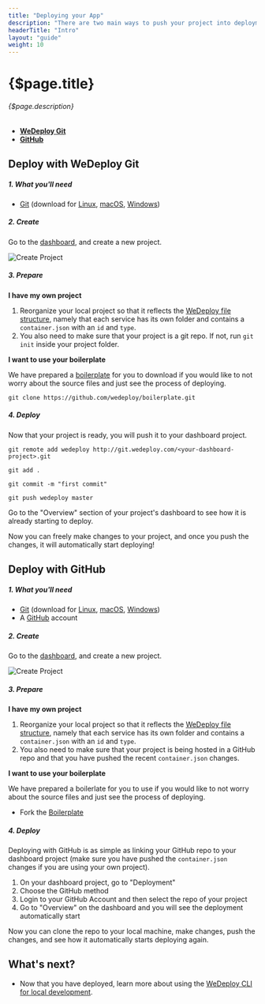 ```yaml
---
title: "Deploying your App"
description: "There are two main ways to push your project into deployment: "
headerTitle: "Intro"
layout: "guide"
weight: 10
---
```


# {$page.title}

###### {$page.description}

* [**WeDeploy Git**](#1) 
* [**GitHub**](#2)

<article id="1">

## Deploy with WeDeploy Git

##### 1. What you'll need 

* [Git](https://git-scm.com/) (download for [Linux](https://git-scm.com/download/linux), [macOS](https://git-scm.com/download/mac), [Windows](https://git-scm.com/download/win))

##### 2. Create

Go to the <a href="dashboard.wedeploy.com">dashboard</a>, and create a new project.

![Create Project](https://cloud.githubusercontent.com/assets/23219848/24177076/471ba72e-0e5d-11e7-93f0-c8e4410b115f.gif)

##### 3. Prepare

**I have my own project**

1. Reorganize your local project so that it reflects the [WeDeploy file structure](docs/intro/getting-started.md), namely that each service has its own folder and contains a `container.json` with an `id` and `type`. 
3. You also need to make sure that your project is a git repo. If not, run `git init` inside your project folder.

**I want to use your boilerplate**

We have prepared a [boilerplate](https://github.com/wedeploy/boilerplate) for you to download if you would like to not worry about the source files and just see the process of deploying.

```
git clone https://github.com/wedeploy/boilerplate.git
```

##### 4. Deploy

Now that your project is ready, you will push it to your dashboard project.

```
git remote add wedeploy http://git.wedeploy.com/<your-dashboard-project>.git
```
```
git add .
```
```
git commit -m "first commit"
```
```
git push wedeploy master
```

Go to the "Overview" section of your project's dashboard to see how it is already starting to deploy.

Now you can freely make changes to your project, and once you push the changes, it will automatically start deploying!

</article>

<article id="2">

## Deploy with GitHub

##### 1. What you'll need

* [Git](https://git-scm.com/) (download for [Linux](https://git-scm.com/download/linux), [macOS](https://git-scm.com/download/mac), [Windows](https://git-scm.com/download/win))
* A [GitHub](https"//github.com/) account

##### 2. Create

Go to the <a href="dashboard.wedeploy.com">dashboard</a>, and create a new project.

![Create Project](https://cloud.githubusercontent.com/assets/23219848/24177076/471ba72e-0e5d-11e7-93f0-c8e4410b115f.gif)

##### 3. Prepare

**I have my own project**

1. Reorganize your local project so that it reflects the [WeDeploy file structure](docs/intro/getting-started.md), namely that each service has its own folder and contains a `container.json` with an `id` and `type`. 
3. You also need to make sure that your project is being hosted in a GitHub repo and that you have pushed the recent `container.json` changes.

**I want to use your boilerplate**

We have prepared a boilerlate for you to use if you would like to not worry about the source files and just see the process of deploying.

* Fork the [Boilerplate](https://github.com/wedeploy/boilerplate)

##### 4. Deploy

Deploying with GitHub is as simple as linking your GitHub repo to your dashboard project (make sure you have pushed the `container.json` changes if you are using your own project). 

1. On your dashboard project, go to "Deployment"
2. Choose the GitHub method
3. Login to your GitHub Account and then select the repo of your project
4. Go to "Overview" on the dashboard and you will see the deployment automatically start

Now you can clone the repo to your local machine, make changes, push the changes, and see how it automatically starts deploying again.

</article>

## What's next?

* Now that you have deployed, learn more about using the [WeDeploy CLI for local development](/docs/intro/using-the-command-line.html).
